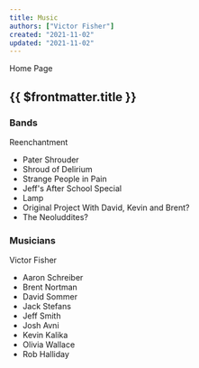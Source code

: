 ```yaml
---
title: Music
authors: ["Victor Fisher"]
created: "2021-11-02"
updated: "2021-11-02"
---
```


<g-link to="/">Home Page</g-link>

## {{ $frontmatter.title }}

### Bands
<g-link to="/band/reenchantment">Reenchantment</g-link>

* <g-link to="/band/pater-shrouder">Pater Shrouder</g-link>
* <g-link to="/band/shroud-of-delirium">Shroud of Delirium</g-link>
* <g-link to="/band/strange-people-in-pain">Strange People in Pain</g-link>
* Jeff's After School Special
* Lamp
* Original Project With David, Kevin and Brent?
* The Neoluddites?

### Musicians
Victor Fisher

* Aaron Schreiber
* Brent Nortman
* David Sommer
* Jack Stefans
* Jeff Smith
* Josh Avni
* Kevin Kalika
* Olivia Wallace
* Rob Halliday
